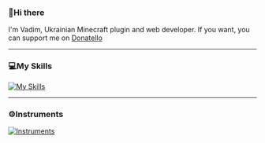 ### 👋Hi there
I'm Vadim, Ukrainian Minecraft plugin and web developer. If you want, you can support me on [Donatello](https://donatello.to/nothomka)

---

### 💻My Skills
  [![My Skills](https://skillicons.dev/icons?i=html,css,js,python,java,mongodb)](https://skillicons.dev)

---

### ⚙️Instruments
[![Instruments](https://skillicons.dev/icons?i=git,photoshop,vscode,cloudflare,docker,figma,gcp,raspberrypi,idea,godot,linux)](https://skillicons.dev)
